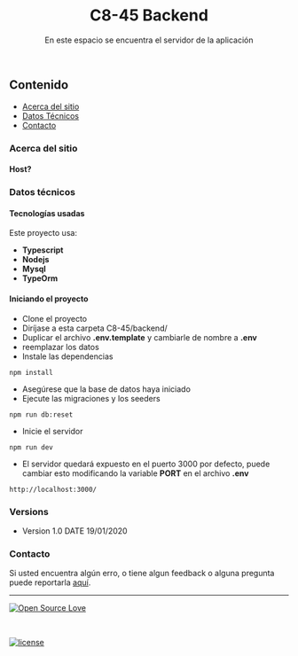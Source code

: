 <p align="center">

  <h1 align="center">C8-45 Backend</h3>
  <p align="center">
    En este espacio se encuentra el servidor de la aplicación <br>
    </p>
</p>

<br>

## Contenido

- [Acerca del sitio](#acerca-del-sitio)
- [Datos Técnicos](#datos-técnicos)
- [Contacto](#contacto)

### Acerca del sitio

#### Host?

### Datos técnicos

#### Tecnologías usadas

Este proyecto usa:

- **Typescript**
- **Nodejs**
- **Mysql**
- **TypeOrm**

#### Iniciando el proyecto

- Clone el proyecto
- Diríjase a esta carpeta C8-45/backend/
- Duplicar el archivo **.env.template** y cambiarle de nombre a **.env**
- reemplazar los datos
- Instale las dependencias

```
npm install
```

- Asegúrese que la base de datos haya iniciado
- Ejecute las migraciones y los seeders

```
npm run db:reset
```

- Inicie el servidor

```
npm run dev
```

- El servidor quedará expuesto en el puerto 3000 por defecto, puede cambiar esto modificando la variable **PORT** en el archivo **.env**

```
http://localhost:3000/
```

### Versions

- Version 1.0 DATE 19/01/2020

### Contacto

Si usted encuentra algún erro, o tiene algun feedback o alguna pregunta puede reportarla
[aquí](https://github.com/No-Country/C8-45/issues).

<hr>

[![Open Source Love](https://badges.frapsoft.com/os/v2/open-source-200x33.png?v=103)](#)

<br>

[![license](https://img.shields.io/github/license/mashape/apistatus.svg?style=for-the-badge)](https://github.com/tamzi/ReadMe-MasterTemplates/blob/master/LICENSE)
